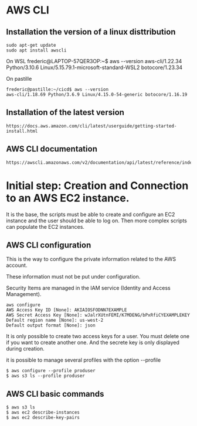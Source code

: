 # AWS CLI

## Installation the version of a linux disttribution

    sudo apt-get update
    sudo apt install awscli

On WSL
    frederic@LAPTOP-57QER3OP:~$ aws --version
    aws-cli/1.22.34 Python/3.10.6 Linux/5.15.79.1-microsoft-standard-WSL2 botocore/1.23.34

On pastille

    frederic@pastille:~/cicd$ aws --version
    aws-cli/1.18.69 Python/3.6.9 Linux/4.15.0-54-generic botocore/1.16.19

## Installation of the latest version

    https://docs.aws.amazon.com/cli/latest/userguide/getting-started-install.html

## AWS CLI documentation

    https://awscli.amazonaws.com/v2/documentation/api/latest/reference/index.html#synopsis

# Initial step: Creation and Connection to an AWS EC2 instance.

It is the base, the scripts must be able to create and configure an EC2 instance and the user should be able to log on. Then more complex scripts can populate the EC2 instances.

## AWS CLI configuration

This is the way to configure the private information related to the AWS account.

These information must not be put under configuration.

Security Items are managed in the IAM service (Identity and Access Management).

    aws configure
    AWS Access Key ID [None]: AKIAIOSFODNN7EXAMPLE
    AWS Secret Access Key [None]: wJalrXUtnFEMI/K7MDENG/bPxRfiCYEXAMPLEKEY
    Default region name [None]: us-west-2
    Default output format [None]: json

It is only possible to create two access keys for a user. You must delete one if you want to create another one. And the secrete key is only displayed during creation.

it is possible to manage several profiles with the option --profile

    $ aws configure --profile produser
    $ aws s3 ls --profile produser

## AWS CLI basic commands

    $ aws s3 ls
    $ aws ec2 describe-instances
    $ aws ec2 describe-key-pairs